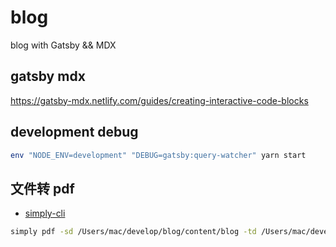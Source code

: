 # blog
blog with Gatsby && MDX

## gatsby mdx

https://gatsby-mdx.netlify.com/guides/creating-interactive-code-blocks

## development debug
```bash
env "NODE_ENV=development" "DEBUG=gatsby:query-watcher" yarn start
```

## 文件转 pdf

- [simply-cli](https://github.com/wangkailang/simply-cli)

```bash
simply pdf -sd /Users/mac/develop/blog/content/blog -td /Users/mac/develop/blog/content/pdf -s mdx
```
